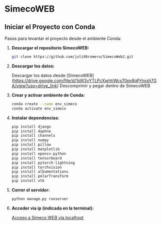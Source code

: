 # SimecoWEB

## Iniciar el Proyecto con Conda

Pasos para levantar el proyecto desde el ambiente Conda:

1. **Descargar el repositorio SimecoWEB:**

   ```sh
   git clone https://github.com/juli96romero/SimecoWeb2.git

3. **Descargar los datos:**

   Descargar los datos desde [SimecoWEB] (https://drive.google.com/file/d/1sW3vYTLPcXwhtjWcs70pv8qPrhxsh7GA/view?usp=drive_link)
   Descomprimir y pegar dentro de SimecoWEB

4. **Crear y activar ambiente de Conda:**

   ```sh
   conda create --name env_simeco
   conda activate env_simeco

5. **Instalar dependencias:**

   ```sh
   pip install django
   pip install daphne
   pip install channels
   pip install numpy
   pip install pillow
   pip install matplotlib
   pip install opencv-python
   pip install tensorboard
   pip install pytorch-lightning
   pip install torchvision
   pip install albumentations
   pip install polarTransform 
   pip install vtk


6. **Correr el servidor:**

   ```sh
   python manage.py runserver

6. **Acceder via ip (indicada en la terminal):**

   [Acceso a Simeco WEB vía localhost](http://127.0.0.1:8000/)
